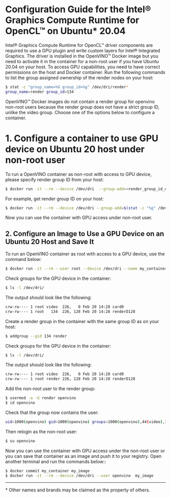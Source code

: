 # Configuration Guide for the Intel® Graphics Compute Runtime for OpenCL™ on Ubuntu* 20.04

Intel® Graphics Compute Runtime for OpenCL™ driver components are required to use a GPU plugin and write custom layers for Intel® Integrated Graphics. 
The driver is installed in the OpenVINO™ Docker image but you need to activate it in the container for a non-root user if you have Ubuntu 20.04 on your host.
To access GPU capabilities, you need to have correct permissions on the host and Docker container. 
Run the following commands to list the group assigned ownership of the render nodes on your host:
```bash
$ stat -c "group_name=%G group_id=%g" /dev/dri/render*
group_name=render group_id=134
```
OpenVINO™ Docker images do not contain a render group for openvino non-root users because the render group does not have a strict group ID, unlike the video group. 
Choose one of the options below to configure a container.


# 1. Configure a container to use GPU device on Ubuntu 20 host under non-root user
To run a OpenVINO container as non-root with access to GPU device, please specify render group ID from your host:
```bash
$ docker run -it --rm --device /dev/dri  --group-add=<render_group_id_on_host> <image_name> 
```
For example, get render group ID on your host:
```bash
$ docker run -it --rm --device /dev/dri --group-add=$(stat -c "%g" /dev/dri/render*) <image_name> 
```
Now you can use the container with GPU access under non-root user.

## 2. Configure an Image to Use a GPU Device on an Ubuntu 20 Host and Save It

To run an OpenVINO container as root with access to a GPU device, use the command below: 
```bash
$ docker run -it --rm --user root --device /dev/dri --name my_container <image_name>
```
Check groups for the GPU device in the container:
```bash
$ ls -l /dev/dri/
```
The output should look like the following:
```bash
crw-rw---- 1 root video  226,   0 Feb 20 14:28 card0
crw-rw---- 1 root   134  226, 128 Feb 20 14:28 renderD128
```
Create a render group in the container with the same group ID as on your host: 
```bash
$ addgroup --gid 134 render
```
Check groups for the GPU device in the container:
```bash
$ ls -l /dev/dri/
```
The output should look like the following:
```bash
crw-rw---- 1 root video  226,   0 Feb 20 14:28 card0
crw-rw---- 1 root render 226, 128 Feb 20 14:28 renderD128
```
Add the non-root user to the render group:
```bash
$ usermod -a -G render openvino
$ id openvino
```
Check that the group now contains the user:
```bash
uid=1000(openvino) gid=1000(openvino) groups=1000(openvino),44(video),100(users),134(render)
```
Then relogin as the non-root user:
```bash
$ su openvino
```
Now you can use the container with GPU access under the non-root user or you can save that container as an image and push it to your registry. 
Open another terminal and run the commands below::
```bash
$ docker commit my_container my_image
$ docker run -it --rm --device /dev/dri --user openvino  my_image
```

---
\* Other names and brands may be claimed as the property of others.
